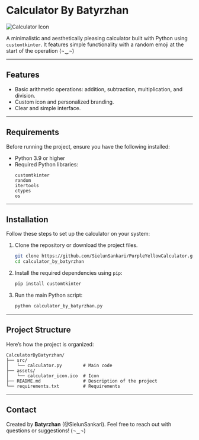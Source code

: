 # Calculator By Batyrzhan

![Calculator Icon](assets/calculator_icon.ico)

A minimalistic and aesthetically pleasing calculator built with Python using `customtkinter`. It features simple functionality with a random emoji at the start of the operation (¬‿¬)

---

## Features
- Basic arithmetic operations: addition, subtraction, multiplication, and division.
- Custom icon and personalized branding.
- Clear and simple interface.

---

## Requirements

Before running the project, ensure you have the following installed:

- Python 3.9 or higher
- Required Python libraries:
  ```plaintext
  customtkinter
  random
  itertools
  ctypes
  os
  ```

---

## Installation

Follow these steps to set up the calculator on your system:

1. Clone the repository or download the project files.
   ```bash
   git clone https://github.com/SielunSankari/PurpleYellowCalculator.git
   cd calculator_by_batyrzhan
   ```

2. Install the required dependencies using `pip`:
   ```bash
   pip install customtkinter
   ```

3. Run the main Python script:
   ```bash
   python calculator_by_batyrzhan.py
   ```

---

## Project Structure

Here’s how the project is organized:

```
CalculatorByBatyrzhan/
├── src/
│   └── calculator.py        # Main code
├── assets/
│   └── calculator_icon.ico  # Icon
├── README.md                # Description of the project
└── requirements.txt         # Requirements

```

---

## Contact
Created by **Batyrzhan** (@SielunSankari). Feel free to reach out with questions or suggestions! (¬‿¬)

